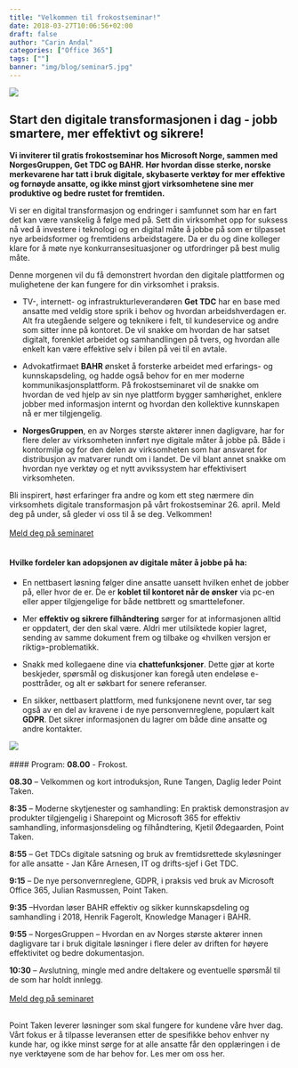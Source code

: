 ```yaml
---
title: "Velkommen til frokostseminar!"
date: 2018-03-27T10:06:56+02:00
draft: false
author: "Carin Andal"
categories: ["Office 365"]
tags: [""]
banner: "img/blog/seminar5.jpg"
---
```


<img class="img-fluid" src="/img/blog/seminar1.jpg" />

## Start den digitale transformasjonen i dag - jobb smartere, mer effektivt og sikrere!

<strong>Vi inviterer til gratis frokostseminar hos Microsoft Norge, sammen med NorgesGruppen, Get TDC og BAHR. Hør hvordan disse sterke, norske merkevarene har tatt i bruk digitale, skybaserte verktøy for mer effektive og fornøyde ansatte, og ikke minst gjort virksomhetene sine mer produktive og bedre rustet for fremtiden.</strong>

Vi ser en digital transformasjon og endringer i samfunnet som har en fart det kan være vanskelig å følge med på. Sett din virksomhet opp for suksess nå ved å investere i teknologi og en digital måte å jobbe på som er tilpasset nye arbeidsformer og fremtidens arbeidstagere. Da er du og dine kolleger klare for å møte nye konkurransesituasjoner og utfordringer på best mulig måte. 

Denne morgenen vil du få demonstrert hvordan den digitale plattformen og mulighetene der kan fungere for din virksomhet i praksis.

* TV-, internett- og infrastrukturleverandøren <strong>Get TDC</strong> har en base med ansatte med veldig store sprik i behov og hvordan arbeidshverdagen er. Alt fra utegående selgere og teknikere i felt, til kundeservice og andre som sitter inne på kontoret. De vil snakke om hvordan de har satset digitalt, forenklet arbeidet og samhandlingen på tvers, og hvordan alle enkelt kan være effektive selv i bilen på vei til en avtale.

* Advokatfirmaet <strong>BAHR</strong> ønsket å forsterke arbeidet med erfarings- og kunnskapsdeling, og hadde også behov for en mer moderne kommunikasjonsplattform. På frokostseminaret vil de snakke om hvordan de ved hjelp av sin nye plattform bygger samhørighet, enklere jobber med informasjon internt og hvordan den kollektive kunnskapen nå er mer tilgjengelig.

* <strong>NorgesGruppen</strong>, en av Norges største aktører innen dagligvare, har for flere deler av virksomheten innført nye digitale måter å jobbe på. Både i kontormiljø og for den delen av virksomheten som har ansvaret for distribusjon av matvarer rundt om i landet. De vil blant annet snakke om hvordan nye verktøy og et nytt avvikssystem har effektivisert virksomheten.  

Bli inspirert, høst erfaringer fra andre og kom ett steg nærmere din virksomhets digitale transformasjon på vårt frokostseminar 26. april. Meld deg på under, så gleder vi oss til å se deg. Velkommen!
<br />
<br />
<a class="btn btn-primary btn-full" href="https://www.eventbrite.com/e/frokostseminar-utstyr-dine-ansatte-for-fremtidig-suksess-tickets-43973773741" role="button">Meld deg på seminaret</a>
<br />
<br />

#### Hvilke fordeler kan adopsjonen av digitale måter å jobbe på ha:

* En nettbasert løsning følger dine ansatte uansett hvilken enhet de jobber på, eller hvor de er. De er <strong>koblet til kontoret når de ønsker</strong> via pc-en eller apper tilgjengelige for både nettbrett og smarttelefoner.

* Mer <strong>effektiv og sikrere filhåndtering</strong> sørger for at informasjonen alltid er oppdatert, der den skal være. Aldri mer utilsiktede kopier lagret, sending av samme dokument frem og tilbake og «hvilken versjon er riktig»-problematikk.

* Snakk med kollegaene dine via <strong>chattefunksjoner</strong>. Dette gjør at korte beskjeder, spørsmål og diskusjoner kan foregå uten endeløse e-posttråder, og alt er søkbart for senere referanser.

* En sikker, nettbasert plattform, med funksjonene nevnt over, tar seg også av en del av kravene i de nye personvernreglene, populært kalt <strong>GDPR</strong>. Det sikrer informasjonen du lagrer om både dine ansatte og andre kontakter.

<img class="img-fluid" src="/img/blog/seminar3.jpg" />
<br />
<br />
#### Program:
<strong>08.00</strong> - Frokost.

<strong>08.30</strong> – Velkommen og kort introduksjon, Rune Tangen, Daglig leder Point Taken.

<strong>8:35</strong> – Moderne skytjenester og samhandling: En praktisk demonstrasjon av produkter tilgjengelig i Sharepoint og Microsoft 365 for effektiv samhandling, informasjonsdeling og filhåndtering, Kjetil Ødegaarden, Point Taken.

<strong>8:55</strong> – Get TDCs digitale satsning og bruk av fremtidsrettede skyløsninger for alle ansatte - Jan Kåre Arnesen, IT og drifts-sjef i Get TDC.

<strong>9:15</strong> – De nye personvernreglene, GDPR, i praksis ved bruk av Microsoft Office 365, Julian Rasmussen, Point Taken.

<strong>9:35</strong> –Hvordan løser BAHR effektiv og sikker kunnskapsdeling og samhandling i 2018, Henrik Fagerolt, Knowledge Manager i BAHR.

<strong>9:55</strong> – NorgesGruppen – Hvordan en av Norges største aktører innen dagligvare tar i bruk digitale løsninger i flere deler av driften for høyere effektivitet og bedre dokumentasjon.

<strong>10:30</strong> – Avslutning, mingle med andre deltakere og eventuelle spørsmål til de som har holdt innlegg.
<br />
<br />
<a class="btn btn-primary btn-full" href="https://www.eventbrite.com/e/frokostseminar-utstyr-dine-ansatte-for-fremtidig-suksess-tickets-43973773741" role="button">Meld deg på seminaret</a>
<br />
<br />


Point Taken leverer løsninger som skal fungere for kundene våre hver dag. Vårt fokus er å tilpasse leveransen etter de spesifikke behov enhver ny kunde har, og ikke minst sørge for at alle ansatte får den opplæringen i de nye verktøyene som de har behov for. Les mer om oss her.
